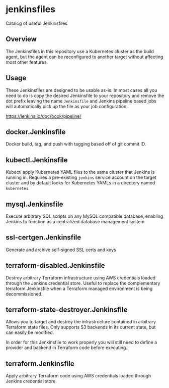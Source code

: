 # jenkinsfiles

Catalog of useful Jenkinsfiles

## Overview

The Jenkinsfiles in this repository use a Kubernetes cluster as the build agent, but the agent can be reconfigured to another target without affecting most other features.

## Usage

These Jenkinsfiles are designed to be usable as-is. In most cases all you need to do is copy the desired Jenkinsfile to your repository and remove the dot prefix leaving the name `Jenkinsfile` and Jenkins pipeline based jobs will automatically pick up the file as your job configuration.

<https://jenkins.io/doc/book/pipeline/>

## docker.Jenkinsfile

Docker build, tag, and push with tagging based off of git commit ID.

## kubectl.Jenkinsfile

Kubectl apply Kubernetes YAML files to the same cluster that Jenkins is running in. Requires a pre-existing `jenkins` service account on the target cluster and by default looks for Kubernetes YAMLs in a directory named `kubernetes`.

## mysql.Jenkinsfile

Execute arbitrary SQL scripts on any MySQL compatible database, enabling Jenkins to function as a centralized database management system

## ssl-certgen.Jenkinsfile

Generate and archive self-signed SSL certs and keys

## terraform-disabled.Jenkinsfile

Destroy arbitrary Terraform infrastructure using AWS credentials loaded through the Jenkins credential store. Useful to replace the complementary terraform.Jenkinsfile when a Terraform managed environment is being decommissioned.

## terraform-state-destroyer.Jenkinsfile

Allows you to target and destroy the infrastructure contained in arbitrary Terraform state files. Only supports S3 backends in its current state, but can easily be modified.

In order for this Jenkinsfile to work properly you will still need to define a provider and backend in Terraform code before executing.

## terraform.Jenkinsfile

Apply arbitrary Terraform code using AWS credentials loaded through Jenkins credential store.
